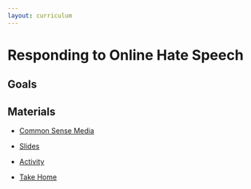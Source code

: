 ```yaml
---
layout: curriculum
---
```


# Responding to Online Hate Speech

## Goals



## Materials

* [Common Sense Media](https://www.commonsense.org/education/digital-citizenship/lesson/responding-to-online-hate-speech)

* [Slides]()

* [Activity]()

* [Take Home]()


